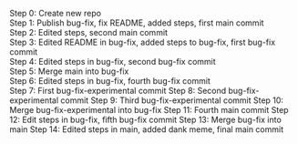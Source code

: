 Step 0: Create new repo<br>
Step 1: Publish bug-fix, fix README, added steps, first main commit<br>
Step 2: Edited steps, second main commit<br>
Step 3: Edited README in bug-fix, added steps to bug-fix, first bug-fix commit<br>
Step 4: Edited steps in bug-fix, second bug-fix commit<br>
Step 5: Merge main into bug-fix<br>
Step 6: Edited steps in bug-fix, fourth bug-fix commit<br>
Step 7: First bug-fix-experimental commit
Step 8: Second bug-fix-experimental commit
Step 9: Third bug-fix-experimental commit
Step 10: Merge bug-fix-experimental into bug-fix
Step 11: Fourth main commit
Step 12: Edit steps in bug-fix, fifth bug-fix commit
Step 13: Merge bug-fix into main
Step 14: Edited steps in main, added dank meme, final main commit
